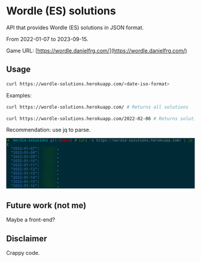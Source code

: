 # Wordle (ES) solutions

API that provides Wordle (ES) solutions in JSON format.

From 2022-01-07 to 2023-09-15.

Game URL: [https://wordle.danielfrg.com/](https://wordle.danielfrg.com/)

## Usage

```bash
curl https://wordle-solutions.herokuapp.com/<date-iso-format>
```

Examples:
```bash
curl https://wordle-solutions.herokuapp.com/ # Returns all solutions
```

```bash
curl https://wordle-solutions.herokuapp.com/2022-02-06 # Returns solution of the day
```

Recommendation: use jq to parse.

![Output example](img/output-example.png)

## Future work (not me)
Maybe a front-end?

## Disclaimer
Crappy code.
